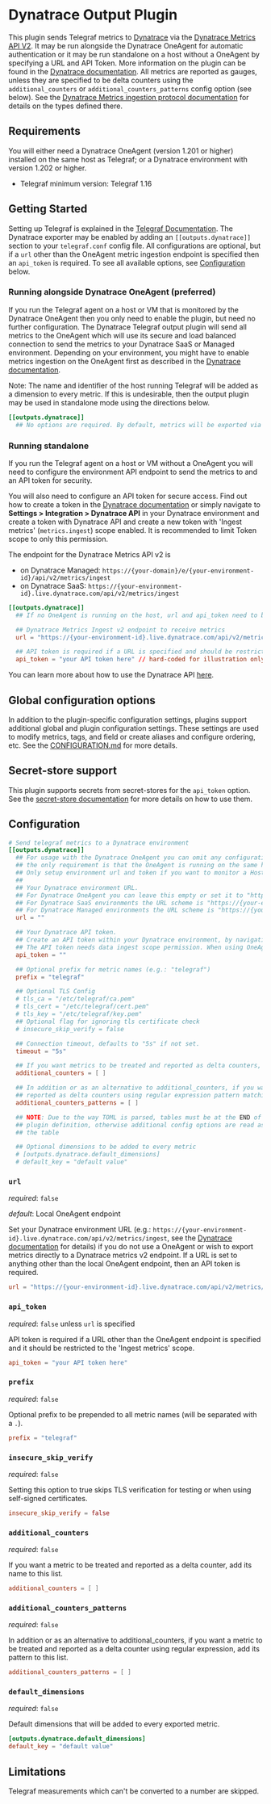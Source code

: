 # Dynatrace Output Plugin

This plugin sends Telegraf metrics to [Dynatrace](https://www.dynatrace.com) via
the [Dynatrace Metrics API V2][api-v2]. It may be run alongside the Dynatrace
OneAgent for automatic authentication or it may be run standalone on a host
without a OneAgent by specifying a URL and API Token.  More information on the
plugin can be found in the [Dynatrace documentation][docs].  All metrics are
reported as gauges, unless they are specified to be delta counters using the
`additional_counters` or `additional_counters_patterns` config option
(see below).
See the [Dynatrace Metrics ingestion protocol documentation][proto-docs] for details
on the types defined there.

[api-v2]: https://docs.dynatrace.com/docs/shortlink/api-metrics-v2

[docs]: https://docs.dynatrace.com/docs/shortlink/telegraf

[proto-docs]: https://docs.dynatrace.com/docs/shortlink/metric-ingestion-protocol

## Requirements

You will either need a Dynatrace OneAgent (version 1.201 or higher) installed on
the same host as Telegraf; or a Dynatrace environment with version 1.202 or
higher.

- Telegraf minimum version: Telegraf 1.16

## Getting Started

Setting up Telegraf is explained in the [Telegraf
Documentation][getting-started].
The Dynatrace exporter may be enabled by adding an `[[outputs.dynatrace]]`
section to your `telegraf.conf` config file.  All configurations are optional,
but if a `url` other than the OneAgent metric ingestion endpoint is specified
then an `api_token` is required.  To see all available options, see
[Configuration](#configuration) below.

[getting-started]: https://docs.influxdata.com/telegraf/latest/introduction/getting-started/

### Running alongside Dynatrace OneAgent (preferred)

If you run the Telegraf agent on a host or VM that is monitored by the Dynatrace
OneAgent then you only need to enable the plugin, but need no further
configuration. The Dynatrace Telegraf output plugin will send all metrics to the
OneAgent which will use its secure and load balanced connection to send the
metrics to your Dynatrace SaaS or Managed environment.  Depending on your
environment, you might have to enable metrics ingestion on the OneAgent first as
described in the [Dynatrace documentation][docs].

Note: The name and identifier of the host running Telegraf will be added as a
dimension to every metric. If this is undesirable, then the output plugin may be
used in standalone mode using the directions below.

```toml
[[outputs.dynatrace]]
  ## No options are required. By default, metrics will be exported via the OneAgent on the local host.
```

### Running standalone

If you run the Telegraf agent on a host or VM without a OneAgent you will need
to configure the environment API endpoint to send the metrics to and an API
token for security.

You will also need to configure an API token for secure access. Find out how to
create a token in the [Dynatrace documentation][api-auth] or simply navigate to
**Settings > Integration > Dynatrace API** in your Dynatrace environment and
create a token with Dynatrace API and create a new token with 'Ingest metrics'
(`metrics.ingest`) scope enabled. It is recommended to limit Token scope to only
this permission.

The endpoint for the Dynatrace Metrics API v2 is

- on Dynatrace Managed:
  `https://{your-domain}/e/{your-environment-id}/api/v2/metrics/ingest`
- on Dynatrace SaaS:
  `https://{your-environment-id}.live.dynatrace.com/api/v2/metrics/ingest`

```toml
[[outputs.dynatrace]]
  ## If no OneAgent is running on the host, url and api_token need to be set

  ## Dynatrace Metrics Ingest v2 endpoint to receive metrics
  url = "https://{your-environment-id}.live.dynatrace.com/api/v2/metrics/ingest"

  ## API token is required if a URL is specified and should be restricted to the 'Ingest metrics' scope
  api_token = "your API token here" // hard-coded for illustration only, should be read from environment
```

You can learn more about how to use the Dynatrace API
[here](https://docs.dynatrace.com/docs/shortlink/section-api).

[api-auth]: https://docs.dynatrace.com/docs/shortlink/api-authentication

## Global configuration options <!-- @/docs/includes/plugin_config.md -->

In addition to the plugin-specific configuration settings, plugins support
additional global and plugin configuration settings. These settings are used to
modify metrics, tags, and field or create aliases and configure ordering, etc.
See the [CONFIGURATION.md][CONFIGURATION.md] for more details.

[CONFIGURATION.md]: ../../../docs/CONFIGURATION.md#plugins

## Secret-store support

This plugin supports secrets from secret-stores for the `api_token` option.
See the [secret-store documentation][SECRETSTORE] for more details on how
to use them.

[SECRETSTORE]: ../../../docs/CONFIGURATION.md#secret-store-secrets

## Configuration

```toml @sample.conf
# Send telegraf metrics to a Dynatrace environment
[[outputs.dynatrace]]
  ## For usage with the Dynatrace OneAgent you can omit any configuration,
  ## the only requirement is that the OneAgent is running on the same host.
  ## Only setup environment url and token if you want to monitor a Host without the OneAgent present.
  ##
  ## Your Dynatrace environment URL.
  ## For Dynatrace OneAgent you can leave this empty or set it to "http://127.0.0.1:14499/metrics/ingest" (default)
  ## For Dynatrace SaaS environments the URL scheme is "https://{your-environment-id}.live.dynatrace.com/api/v2/metrics/ingest"
  ## For Dynatrace Managed environments the URL scheme is "https://{your-domain}/e/{your-environment-id}/api/v2/metrics/ingest"
  url = ""

  ## Your Dynatrace API token.
  ## Create an API token within your Dynatrace environment, by navigating to Settings > Integration > Dynatrace API
  ## The API token needs data ingest scope permission. When using OneAgent, no API token is required.
  api_token = ""

  ## Optional prefix for metric names (e.g.: "telegraf")
  prefix = "telegraf"

  ## Optional TLS Config
  # tls_ca = "/etc/telegraf/ca.pem"
  # tls_cert = "/etc/telegraf/cert.pem"
  # tls_key = "/etc/telegraf/key.pem"
  ## Optional flag for ignoring tls certificate check
  # insecure_skip_verify = false

  ## Connection timeout, defaults to "5s" if not set.
  timeout = "5s"

  ## If you want metrics to be treated and reported as delta counters, add the metric names here
  additional_counters = [ ]

  ## In addition or as an alternative to additional_counters, if you want metrics to be treated and
  ## reported as delta counters using regular expression pattern matching
  additional_counters_patterns = [ ]

  ## NOTE: Due to the way TOML is parsed, tables must be at the END of the
  ## plugin definition, otherwise additional config options are read as part of
  ## the table

  ## Optional dimensions to be added to every metric
  # [outputs.dynatrace.default_dimensions]
  # default_key = "default value"
```

### `url`

*required*: `false`

*default*: Local OneAgent endpoint

Set your Dynatrace environment URL (e.g.:
`https://{your-environment-id}.live.dynatrace.com/api/v2/metrics/ingest`, see
the [Dynatrace documentation][post-ingest] for details) if you do not use a
OneAgent or wish to export metrics directly to a Dynatrace metrics v2
endpoint. If a URL is set to anything other than the local OneAgent endpoint,
then an API token is required.

```toml
url = "https://{your-environment-id}.live.dynatrace.com/api/v2/metrics/ingest"
```

[post-ingest]: https://docs.dynatrace.com/docs/shortlink/api-metrics-v2-post-datapoints

### `api_token`

*required*: `false` unless `url` is specified

API token is required if a URL other than the OneAgent endpoint is specified and
it should be restricted to the 'Ingest metrics' scope.

```toml
api_token = "your API token here"
```

### `prefix`

*required*: `false`

Optional prefix to be prepended to all metric names (will be separated with a
`.`).

```toml
prefix = "telegraf"
```

### `insecure_skip_verify`

*required*: `false`

Setting this option to true skips TLS verification for testing or when using
self-signed certificates.

```toml
insecure_skip_verify = false
```

### `additional_counters`

*required*: `false`

If you want a metric to be treated and reported as a delta counter, add its name
to this list.

```toml
additional_counters = [ ]
```

### `additional_counters_patterns`

*required*: `false`

In addition or as an alternative to additional_counters, if you want a metric to be
treated and reported as a delta counter using regular expression, add its pattern
to this list.

```toml
additional_counters_patterns = [ ]
```

### `default_dimensions`

*required*: `false`

Default dimensions that will be added to every exported metric.

```toml
[outputs.dynatrace.default_dimensions]
default_key = "default value"
```

## Limitations

Telegraf measurements which can't be converted to a number are skipped.
